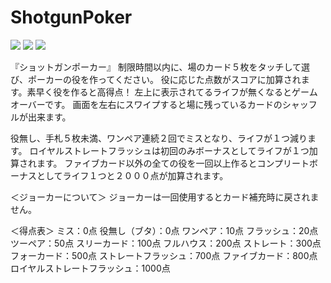 ShotgunPoker
============

<img src="screenshot#1.png" />
<img src="screenshot#2.png" />
<img src="screenshot#3.png" />

『ショットガンポーカー』
制限時間以内に、場のカード５枚をタッチして選び、ポーカーの役を作ってください。
役に応じた点数がスコアに加算されます。素早く役を作ると高得点！
左上に表示されてるライフが無くなるとゲームオーバーです。
画面を左右にスワイプすると場に残っているカードのシャッフルが出来ます。

役無し、手札５枚未満、ワンペア連続２回でミスとなり、ライフが１つ減ります。
ロイヤルストレートフラッシュは初回のみボーナスとしてライフが１つ加算されます。
ファイブカード以外の全ての役を一回以上作るとコンプリートボーナスとしてライフ１つと２０００点が加算されます。

＜ジョーカーについて＞
ジョーカーは一回使用するとカード補充時に戻されません。

＜得点表＞
ミス：0点
役無し（ブタ）：0点
ワンペア：10点
フラッシュ：20点
ツーペア：50点
スリーカード：100点
フルハウス：200点
ストレート：300点
フォーカード：500点
ストレートフラッシュ：700点
ファイブカード：800点
ロイヤルストレートフラッシュ：1000点
